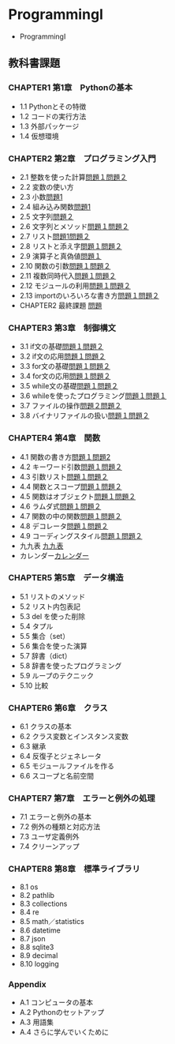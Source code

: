# ProgrammingI
- ProgrammingI
## 教科書課題
### CHAPTER1 第1章　Pythonの基本
- 1.1 Pythonとその特徴
- 1.2 コードの実行方法
- 1.3 外部パッケージ
- 1.4 仮想環境
### CHAPTER2 第2章　プログラミング入門
- 2.1 整数を使った計算[問題１](./CHAPTER02/Q2_1_1.py)[問題２](./CHAPTER02/Q2_1_2.py)
- 2.2 変数の使い方
- 2.3 小数[問題1](./CHAPTER02/Q2_3_1.py)
- 2.4 組み込み関数[問題1](./CHAPTER02/Q2_4_1.py)
- 2.5 文字列[問題２](./CHAPTER02/Q2_5_2.py)
- 2.6 文字列とメソッド[問題１](./CHAPTER02/Q2_6_1.py)[問題２](./CHAPTER02/Q2_6_2.py)
- 2.7 リスト[問題1](./CHAPTER02/Q2_7_1.py)[問題２](./CHAPTER02/Q2_7_2.py)
 - 2.8 リストと添え字[問題１](./CHAPTER02/Q2_8_1.py)[問題２](./CHAPTER02/Q2_8_2.py)
 - 2.9 演算子と真偽値[問題１](./CHAPTER02/Q2_9_1.py)
 - 2.10 関数の引数[問題１](./CHAPTER02/Q2_10_1.py)[問題２](./CHAPTER02/Q2_10_2.py)
- 2.11 複数同時代入[問題１](./CHAPTER02/Q2_11_1.py)[問題２](./CHAPTER02/Q2_11_2.py) 
- 2.12 モジュールの利用[問題１](./CHAPTER02/Q2_12_1.py)[問題２](./CHAPTER02/Q2_12_2.py)
- 2.13 importのいろいろな書き方[問題１](./CHAPTER02/Q2_13_1.py)[問題２](./CHAPTER02/Q2_13_2.py)
- CHAPTER2 最終課題 [問題](./CHAPTER02/Q2_final.py)
### CHAPTER3 第3章　制御構文
- 3.1 if文の基礎[問題１](./CHAPTER03/Q3_1_1.py)[問題２](./CHAPTER03/Q3_1_2.py)
- 3.2 if文の応用[問題１](./CHAPTER03/Q3_2_1.py)[問題２](./CHAPTER03/Q3_2_2.py)
- 3.3 for文の基礎[問題１](./CHAPTER03/Q3_3_1.py)[問題２](./CHAPTER03/Q3_3_2.py)
- 3.4 for文の応用[問題１](./CHAPTER03/Q3_4_1.py)[問題２](./CHAPTER03/Q3_4_2.py)
- 3.5 while文の基礎[問題１](./CHAPTER03/Q3_5_1.py)[問題２](./CHAPTER03/Q3_5_2.py)
- 3.6 whileを使ったプログラミング[問題１](./CHAPTER03/Q3_6_1.py)[問題１](./CHAPTER03/Q3_6_2.py)
- 3.7 ファイルの操作[問題２](./CHAPTER03/Q3_7_1.py)[問題２](./CHAPTER03/Q3_7_2.py)
- 3.8 バイナリファイルの扱い[問題１](./CHAPTER03/Q3_8_1.py)[問題２](./CHAPTER03/Q3_8_2.py)
### CHAPTER4 第4章　関数
- 4.1 関数の書き方[問題１](./CHAPTER04/Q4_1_1.py)[問題2](./CHAPTER04/Q4_1_2.py)
- 4.2 キーワード引数[問題１](./CHAPTER04/Q4_2_1.py)[問題２](CHAPTER04/Q4_2_2.py)
- 4.3 引数リスト[問題１](./CHAPTER04/Q4_3_1.py)[問題２](./CHAPTER04/Q4_3_2.py)
- 4.4 関数とスコープ[問題１](./CHAPTER04/Q4_4_1.py)[問題２](./CHAPTER04/Q4_4_2.py)
- 4.5 関数はオブジェクト[問題１](./CHAPTER04/Q4_5_1.py)[問題２](./CHAPTER04/Q4_5_2.py)
- 4.6 ラムダ式[問題１](./CHAPTER04/Q4_6_1.py)[問題２](./CHAPTER04/Q4_6_2.py)
- 4.7 関数の中の関数[問題１](./CHAPTER04/Q4_7_1.py)[問題２](./CHAPTER04/Q4_7_2.py)
- 4.8 デコレータ[問題１](./CHAPTER04/Q4_8_1.py)[問題２](./CHAPTER04/Q4_8_2.py)
- 4.9 コーディングスタイル[問題１](./CHAPTER04/Q4_9_1.py)[問題２](./CHAPTER04/Q4_9_2.py)
- 九九表 [九九表](./CHAPTER04/kuku.py)
- カレンダー[カレンダー](./CHAPTER04/karenda.py)
### CHAPTER5 第5章　データ構造
- 5.1 リストのメソッド
- 5.2 リスト内包表記
- 5.3 del を使った削除
- 5.4 タプル
- 5.5 集合（set）
- 5.6 集合を使った演算
- 5.7 辞書（dict）
- 5.8 辞書を使ったプログラミング
- 5.9 ループのテクニック
- 5.10 比較
### CHAPTER6 第6章　クラス
- 6.1 クラスの基本
- 6.2 クラス変数とインスタンス変数
- 6.3 継承
- 6.4 反復子とジェネレータ
- 6.5 モジュールファイルを作る
- 6.6 スコープと名前空間
### CHAPTER7 第7章　エラーと例外の処理
- 7.1 エラーと例外の基本
- 7.2 例外の種類と対応方法
- 7.3 ユーザ定義例外
- 7.4 クリーンアップ
### CHAPTER8 第8章　標準ライブラリ
- 8.1 os
- 8.2 pathlib
- 8.3 collections
- 8.4 re
- 8.5 math／statistics
- 8.6 datetime
- 8.7 json
- 8.8 sqlite3
- 8.9 decimal
- 8.10 logging
### Appendix
- A.1 コンピュータの基本
- A.2 Pythonのセットアップ
- A.3 用語集
- A.4 さらに学んでいくために

